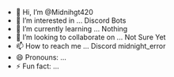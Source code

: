 - 👋 Hi, I’m @Midnihgt420
- 👀 I’m interested in ... Discord Bots
- 🌱 I’m currently learning ... Nothing 
- 💞️ I’m looking to collaborate on ... Not Sure Yet 
- 📫 How to reach me ... Discord midnight_error
- 😄 Pronouns: ...
- ⚡ Fun fact: ...

<!---
Midnihgt420/Midnihgt420 is a ✨ special ✨ repository because its `README.md` (this file) appears on your GitHub profile.
You can click the Preview link to take a look at your changes.
--->
